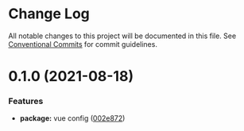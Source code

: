 # Change Log

All notable changes to this project will be documented in this file.
See [Conventional Commits](https://conventionalcommits.org) for commit guidelines.

# 0.1.0 (2021-08-18)


### Features

* **package:** vue config ([002e872](https://github.com/newtelanto/eslint-config/commit/002e8724911530a140735c5259ff4d060809561d))
